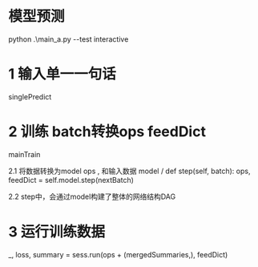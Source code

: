 # 模型预测
python .\main_a.py --test interactive

# 1 输入单一一句话

singlePredict

# 2 训练 batch转换ops feedDict

mainTrain

2.1 将数据转换为model ops , 和输入数据
model / def step(self, batch):
ops, feedDict = self.model.step(nextBatch)

2.2 step中，会通过model构建了整体的网络结构DAG

# 3 运行训练数据
_, loss, summary = sess.run(ops + (mergedSummaries,), feedDict)
